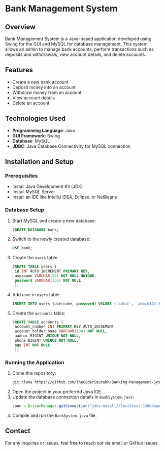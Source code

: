 # Bank Management System

## Overview
Bank Management System is a Java-based application developed using Swing for the GUI and MySQL for database management. This system allows an admin to manage bank accounts, perform transactions such as deposits and withdrawals, view account details, and delete accounts.

## Features
- Create a new bank account
- Deposit money into an account
- Withdraw money from an account
- View account details
- Delete an account

## Technologies Used
- **Programming Language**: Java
- **GUI Framework**: Swing
- **Database**: MySQL
- **JDBC**: Java Database Connectivity for MySQL connection

## Installation and Setup
### Prerequisites
- Install Java Development Kit (JDK)
- Install MySQL Server
- Install an IDE like IntelliJ IDEA, Eclipse, or NetBeans

### Database Setup
1. Start MySQL and create a new database:
   ```sql
   CREATE DATABASE bank;
   ```
2. Switch to the newly created database:
   ```sql
   USE bank;
   ```
3. Create the `users` table:
   ```sql
   CREATE TABLE users (
    id INT AUTO_INCREMENT PRIMARY KEY,
    username VARCHAR(50) NOT NULL UNIQUE,
    password VARCHAR(255) NOT NULL
    );
   ```
4. Add user in `users` table:
   ```sql
   INSERT INTO users (username, password) VALUES ('admin', 'admin123');
   ```
5. Create the `accounts` table:
   ```sql
   CREATE TABLE accounts (
    account_number INT PRIMARY KEY AUTO_INCREMENT,
    account_holder_name VARCHAR(100) NOT NULL,
    aadhar BIGINT UNIQUE NOT NULL,
    phone BIGINT UNIQUE NOT NULL,
    age INT NOT NULL
    );
   ```

### Running the Application
1. Clone this repository:
   ```sh
   git clone https://github.com/TheCoderSaurabh/Banking-Management-System.git
   ```
2. Open the project in your preferred Java IDE.
3. Update the database connection details in `BankSystem.java`:
   ```java
   conn = DriverManager.getConnection("jdbc:mysql://localhost:3306/bank_management", "your_username", "your_password");
   ```
4. Compile and run the `BankSystem.java` file.

<!-- ## Usage
- Enter account details and click **Create Account** to register a new bank account.
- Enter account number and deposit amount, then click **Deposit** to add funds.
- Enter account number and withdrawal amount, then click **Withdraw** to remove funds.
- Enter an account number and click **View Details** to check account balance and details.
- Enter an account number and click **Delete Account** to remove an account permanently. -->

## Contact
For any inquiries or issues, feel free to reach out via email or GitHub Issues.